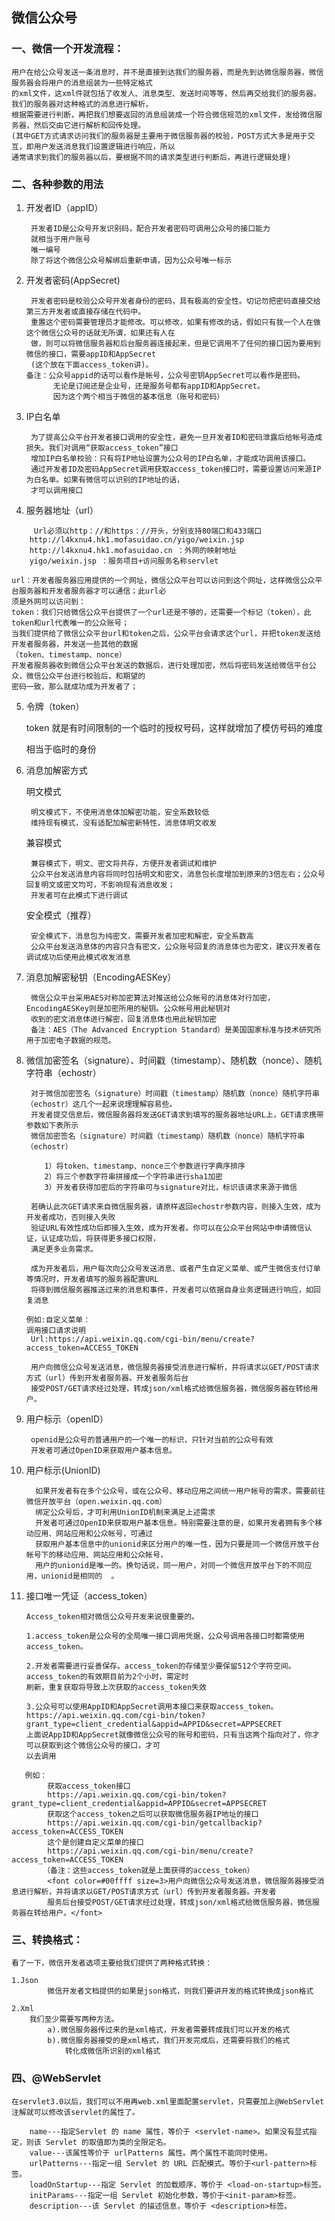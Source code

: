 ## 微信公众号
### 一、微信一个开发流程：
    
    用户在给公众号发送一条消息时，并不是直接到达我们的服务器，而是先到达微信服务器，微信服务器会将用户的消息组装为一些特定格式
    的xml文件，这xml件就包括了收发人、消息类型、发送时间等等，然后再交给我们的服务器。我们的服务器对这种格式的消息进行解析，
    根据需要进行判断，再把我们想要返回的消息组装成一个符合微信规范的xml文件，发给微信服务器，然后交由它进行解析和回传处理。
    (其中GET方式请求访问我们的服务器是主要用于微信服务器的校验，POST方式大多是用于交互，即用户发送消息我们设置逻辑进行响应，所以
    通常请求到我们的服务器以后，要根据不同的请求类型进行判断后，再进行逻辑处理)

### 二、各种参数的用法
1. 开发者ID（appID）

        开发者ID是公众号开发识别码，配合开发者密码可调用公众号的接口能力
        就相当于用户账号
        唯一编号
        除了将这个微信公众号解绑后重新申请，因为公众号唯一标示
2. 开发者密码(AppSecret)

        开发者密码是校验公众号开发者身份的密码，具有极高的安全性。切记勿把密码直接交给第三方开发者或直接存储在代码中。
        重置这个密码需要管理员才能修改。可以修改，如果有修改的话，假如只有我一个人在做这个微信公众号的话就无所谓，如果还有人在
        做，则可以将微信服务器和后台服务器连接起来，但是它调用不了任何的接口因为要用到微信的接口，需要appID和AppSecret
        (这个放在下面access_token讲)。
       备注：公众号appid的话可以看作是帐号，公众号密钥AppSecret可以看作是密码。
             无论是订阅还是企业号，还是服务号都有appID和AppSecret。
             因为这个两个相当于微信的基本信息（账号和密码）

3. IP白名单
    
        为了提高公众平台开发者接口调用的安全性，避免一旦开发者ID和密码泄露后给帐号造成损失。我们对调用“获取access_token”接口
        增加IP白名单校验：只有将IP地址设置为公众号的IP白名单，才能成功调用该接口。
        通过开发者ID及密码AppSecret调用获取access_token接口时，需要设置访问来源IP为白名单。如果有微信可以识别的IP地址的话，
        才可以调用接口

4. 服务器地址（url）
```
     Url必须以http：//和https：//开头，分别支持80端口和433端口
    http://l4kxnu4.hk1.mofasuidao.cn/yigo/weixin.jsp
    http://l4kxnu4.hk1.mofasuidao.cn ：外网的映射地址
    yigo/weixin.jsp ：服务项目+访问服务名称servlet
```   
    url：开发者服务器应用提供的一个网址，微信公众平台可以访问到这个网址，这样微信公众平台服务器和开发者服务器才可以通信；此url必
    须是外网可以访问到：
    token：我们只给微信公众平台提供了一个url还是不够的，还需要一个标记（token），此token和url代表唯一的公众账号；
    当我们提供给了微信公众平台url和token之后，公众平台会请求这个url，并把token发送给开发者服务器，并发送一些其他的数据
    （token、timestamp、nonce）
    开发者服务器收到微信公众平台发送的数据后，进行处理加密，然后将密码发送给微信平台公众，微信公众平台进行校验后，和期望的
    密码一致，那么就成功成为开发者了；

5. 令牌（token）

    token 就是有时间限制的一个临时的授权号码，这样就增加了模仿号码的难度
    
    相当于临时的身份
    
6. 消息加解密方式
    
    明文模式

        明文模式下，不使用消息体加解密功能，安全系数较低
        维持现有模式，没有适配加解密新特性，消息体明文收发
    兼容模式
    
        兼容模式下，明文、密文将共存，方便开发者调试和维护
        公众平台发送消息内容将同时包括明文和密文，消息包长度增加到原来的3倍左右；公众号回复明文或密文均可，不影响现有消息收发；
        开发者可在此模式下进行调试
    安全模式（推荐）
    
        安全模式下，消息包为纯密文，需要开发者加密和解密，安全系数高
        公众平台发送消息体的内容只含有密文，公众账号回复的消息体也为密文，建议开发者在调试成功后使用此模式收发消息
    
7. 消息加解密秘钥（EncodingAESKey）

        微信公众平台采用AES对称加密算法对推送给公众帐号的消息体对行加密，EncodingAESKey则是加密所用的秘钥。公众帐号用此秘钥对
        收到的密文消息体进行解密，回复消息体也用此秘钥加密
        备注：AES（The Advanced Encryption Standard）是美国国家标准与技术研究所用于加密电子数据的规范。	
        
8. 微信加密签名（signature）、时间戳（timestamp）、随机数（nonce）、随机字符串（echostr）

        对于微信加密签名（signature）时间戳（timestamp）随机数（nonce）随机字符串（echostr）这几个一起来说理理解容易些。
        开发者提交信息后，微信服务器将发送GET请求到填写的服务器地址URL上，GET请求携带参数如下表所示
        微信加密签名（signature）时间戳（timestamp）随机数（nonce）随机字符串（echostr）
    ```
        1）将token、timestamp、nonce三个参数进行字典序排序
        2）将三个参数字符串拼接成一个字符串进行sha1加密
        3）开发者获得加密后的字符串可与signature对比，标识该请求来源于微信
    ```
        若确认此次GET请求来自微信服务器，请原样返回echostr参数内容，则接入生效，成为开发者成功，否则接入失败
        验证URL有效性成功后即接入生效，成为开发者。你可以在公众平台网站中申请微信认证，认证成功后，将获得更多接口权限，
        满足更多业务需求。
    
        成为开发者后，用户每次向公众号发送消息、或者产生自定义菜单、或产生微信支付订单等情况时，开发者填写的服务器配置URL
        将得到微信服务器推送过来的消息和事件，开发者可以依据自身业务逻辑进行响应，如回复消息
    ```
    例如:自定义菜单：
    调用接口请求说明
     Url:https://api.weixin.qq.com/cgi-bin/menu/create?access_token=ACCESS_TOKEN
     
     用户向微信公众号发送消息，微信服务器接受消息进行解析，并将请求以GET/POST请求方式（url）传到开发者服务器。开发者服务后台
     接受POST/GET请求经过处理，转成json/xml格式给微信服务器，微信服务器在转给用户。
    ```
9. 用户标示（openID）

        openid是公众号的普通用户的一个唯一的标识，只针对当前的公众号有效
        开发者可通过OpenID来获取用户基本信息。
    
10. 用户标示(UnionID)

          如果开发者有在多个公众号，或在公众号、移动应用之间统一用户帐号的需求，需要前往微信开放平台（open.weixin.qq.com）
          绑定公众号后，才可利用UnionID机制来满足上述需求
          开发者可通过OpenID来获取用户基本信息。特别需要注意的是，如果开发者拥有多个移动应用、网站应用和公众帐号，可通过
          获取用户基本信息中的unionid来区分用户的唯一性，因为只要是同一个微信开放平台帐号下的移动应用、网站应用和公众帐号，
          用户的unionid是唯一的。换句话说，同一用户，对同一个微信开放平台下的不同应用，unionid是相同的  。 

11. 接口唯一凭证（access_token）
    
        Access_token相对微信公众号开发来说很重要的。

        1.access_token是公众号的全局唯一接口调用凭据，公众号调用各接口时都需使用access_token。

        2.开发者需要进行妥善保存。access_token的存储至少要保留512个字符空间。access_token的有效期目前为2个小时，需定时
        刷新，重复获取将导致上次获取的access_token失效

        3.公众号可以使用AppID和AppSecret调用本接口来获取access_token。
        https://api.weixin.qq.com/cgi-bin/token?grant_type=client_credential&appid=APPID&secret=APPSECRET
        上面说AppID和AppSecret就像微信公众号的账号和密码，只有当这两个指向对了，你才可以获取到这个微信公众号的接口，才可
        以去调用
 ```   
    例如：
         获取access_token接口
         https://api.weixin.qq.com/cgi-bin/token?grant_type=client_credential&appid=APPID&secret=APPSECRET
         获取这个access_token之后可以获取微信服务器IP地址的接口
         https://api.weixin.qq.com/cgi-bin/getcallbackip?access_token=ACCESS_TOKEN
         这个是创建自定义菜单的接口
         https://api.weixin.qq.com/cgi-bin/menu/create?access_token=ACCESS_TOKEN
        （备注：这些access_token就是上面获得的access_token）
         <font color=#00ffff size=3>用户向微信公众号发送消息，微信服务器接受消息进行解析，并将请求以GET/POST请求方式（url）传到开发者服务器。开发者
         服务后台接受POST/GET请求经过处理，转成json/xml格式给微信服务器，微信服务器在转给用户。</font>
```
### 三、转换格式：
    看了一下，微信开发者选项主要给我们提供了两种格式转换：
    
    1.Json
            微信开发者文档提供的如果是json格式，则我们要讲开发的格式转换成json格式
        
    2.Xml
        我们至少需要写两种方法。
            a).微信服务器传过来的是xml格式，开发者需要转成我们可以开发的格式
            b).微信服务器接受的是xml格式，我们开发完成后，还需要将我们的格式		
                转化成微信所识别的xml格式
### 四、@WebServlet
    在servlet3.0以后，我们可以不用再web.xml里面配置servlet，只需要加上@WebServlet注解就可以修改该servlet的属性了。
```    
    name---指定Servlet 的 name 属性，等价于 <servlet-name>。如果没有显式指定，则该 Servlet 的取值即为类的全限定名。
    value---该属性等价于 urlPatterns 属性。两个属性不能同时使用。
    urlPatterns---指定一组 Servlet 的 URL 匹配模式。等价于<url-pattern>标签。
    loadOnStartup---指定 Servlet 的加载顺序，等价于 <load-on-startup>标签。
    initParams---指定一组 Servlet 初始化参数，等价于<init-param>标签。
    description---该 Servlet 的描述信息，等价于 <description>标签。
```
